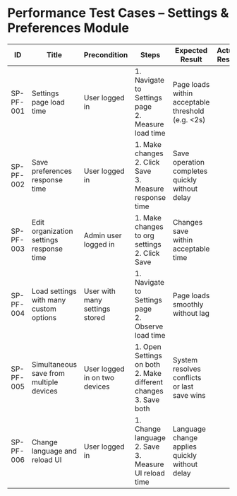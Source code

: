 # Performance Test Cases – Settings & Preferences Module

| ID          | Title                                       | Precondition                        | Steps                                                         | Expected Result                           | Actual Result | Status |
|-------------|---------------------------------------------|-------------------------------------|---------------------------------------------------------------|-------------------------------------------|---------------|--------|
| SP-PF-001   | Settings page load time                     | User logged in                      | 1. Navigate to Settings page <br> 2. Measure load time | Page loads within acceptable threshold (e.g. <2s) |               |        |
| SP-PF-002   | Save preferences response time              | User logged in                      | 1. Make changes <br> 2. Click Save <br> 3. Measure response time | Save operation completes quickly without delay |               |        |
| SP-PF-003   | Edit organization settings response time    | Admin user logged in                | 1. Make changes to org settings <br> 2. Click Save | Changes save within acceptable time |               |        |
| SP-PF-004   | Load settings with many custom options      | User with many settings stored      | 1. Navigate to Settings page <br> 2. Observe load time | Page loads smoothly without lag |               |        |
| SP-PF-005   | Simultaneous save from multiple devices     | User logged in on two devices       | 1. Open Settings on both <br> 2. Make different changes <br> 3. Save both | System resolves conflicts or last save wins |               |        |
| SP-PF-006   | Change language and reload UI               | User logged in                      | 1. Change language <br> 2. Save <br> 3. Measure UI reload time | Language change applies quickly without delay |               |        |